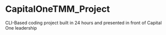 # CapitalOneTMM_Project
CLI-Based coding project built in 24 hours and presented in front of Capital One leadership
